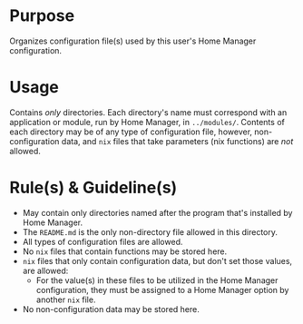 # Purpose

Organizes configuration file(s) used by this user's Home Manager configuration.

# Usage

Contains *only* directories. Each directory's name must correspond with an application or module, run by Home Manager, in `../modules/`. Contents of each directory may be of any type of configuration file, however, non-configuration data, and `nix` files that take parameters (nix functions) are *not* allowed.

# Rule(s) & Guideline(s)

- May contain only directories named after the program that's installed by Home Manager.
- The `README.md` is the only non-directory file allowed in this directory.
- All types of configuration files are allowed.
- No `nix` files that contain functions may be stored here.
- `nix` files that only contain configuration data, but don't set those values, are allowed:
   - For the value(s) in these files to be utilized in the Home Manager configuration, they must be assigned to a Home Manager option by another `nix` file.
- No non-configuration data may be stored here.


